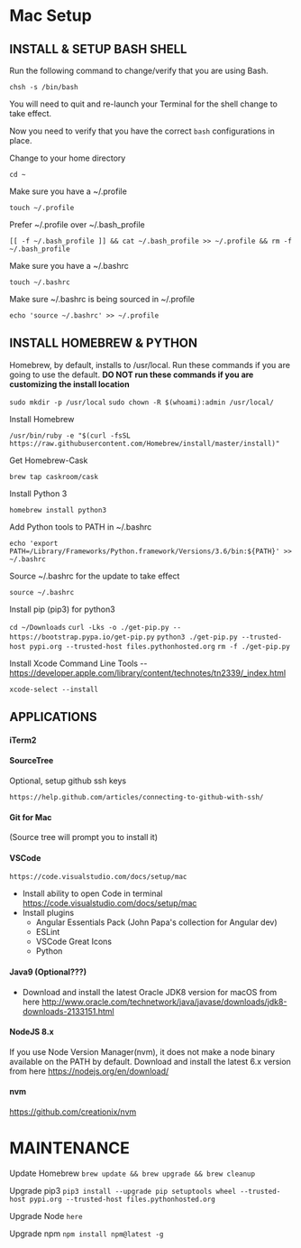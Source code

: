 # Mac Setup

## INSTALL & SETUP BASH SHELL

Run the following command to change/verify that you are using Bash.

`chsh -s /bin/bash`

You will need to quit and re-launch your Terminal for the shell change to take effect.

Now you need to verify that you have the correct `bash` configurations in place.

Change to your home directory

`cd ~`

Make sure you have a ~/.profile

`touch ~/.profile`

Prefer ~/.profile over ~/.bash_profile

`[[ -f ~/.bash_profile ]] && cat ~/.bash_profile >> ~/.profile && rm -f ~/.bash_profile`

Make sure you have a ~/.bashrc

`touch ~/.bashrc`

Make sure ~/.bashrc is being sourced in ~/.profile

`echo 'source ~/.bashrc' >> ~/.profile`



## INSTALL HOMEBREW & PYTHON

Homebrew, by default, installs to /usr/local. Run these commands if you are going to use the default. **DO NOT run these commands if you are customizing the install location**

`sudo mkdir -p /usr/local`
`sudo chown -R $(whoami):admin /usr/local/`

Install Homebrew

`/usr/bin/ruby -e "$(curl -fsSL https://raw.githubusercontent.com/Homebrew/install/master/install)"`

Get Homebrew-Cask

`brew tap caskroom/cask`

Install Python 3

`homebrew install python3`

Add Python tools to PATH in ~/.bashrc

`echo 'export PATH=/Library/Frameworks/Python.framework/Versions/3.6/bin:${PATH}' >> ~/.bashrc`

Source ~/.bashrc for the update to take effect

`source ~/.bashrc`

Install pip (pip3) for python3

`cd ~/Downloads`
`curl -Lks -o ./get-pip.py -- https://bootstrap.pypa.io/get-pip.py`
`python3 ./get-pip.py --trusted-host pypi.org --trusted-host files.pythonhosted.org`
`rm -f ./get-pip.py`

Install Xcode Command Line Tools -- https://developer.apple.com/library/content/technotes/tn2339/_index.html

`xcode-select --install`


## APPLICATIONS

#### iTerm2

#### SourceTree

Optional, setup github ssh keys

`https://help.github.com/articles/connecting-to-github-with-ssh/`

#### Git for Mac

(Source tree will prompt you to install it)

#### VSCode

`https://code.visualstudio.com/docs/setup/mac`

 - Install ability to open Code in terminal https://code.visualstudio.com/docs/setup/mac 
 - Install plugins
    - Angular Essentials Pack (John Papa's collection for Angular dev)
    - ESLint
    - VSCode Great Icons
    - Python
        
#### Java9 (Optional???)
    
- Download and install the latest Oracle JDK8 version for macOS from here http://www.oracle.com/technetwork/java/javase/downloads/jdk8-downloads-2133151.html

#### NodeJS 8.x

If you use Node Version Manager(nvm), it does not make a node binary available on the PATH by default.
Download and install the latest 6.x version from here https://nodejs.org/en/download/

#### nvm

https://github.com/creationix/nvm




# MAINTENANCE

Update Homebrew
`brew update && brew upgrade && brew cleanup`

Upgrade pip3
`pip3 install --upgrade pip setuptools wheel --trusted-host pypi.org --trusted-host files.pythonhosted.org`

Upgrade Node
`here`

Upgrade npm
`npm install npm@latest -g`



